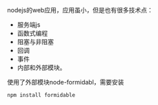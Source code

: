 nodejs的web应用，应用虽小，但是也有很多技术点：

- 服务端js
- 函数式编程
- 阻塞与非阻塞
- 回调
- 事件
- 内部和外部模块。

使用了外部模块node-formidabl，需要安装

```bash
npm install formidable
```


